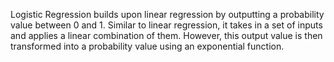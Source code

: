 Logistic Regression builds upon linear regression by outputting a probability value between 0 and 1. Similar to linear regression, it takes in a set of inputs and applies a linear combination of them. However, this output value is then transformed into a probability value using an exponential function. 